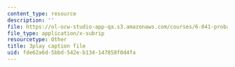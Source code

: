 ```yaml
---
content_type: resource
description: ''
file: https://ol-ocw-studio-app-qa.s3.amazonaws.com/courses/6-041-probabilistic-systems-analysis-and-applied-probability-fall-2010/fde62a6d5bbd542eb134147858f0d4fa_mHfn_7ym6to.srt
file_type: application/x-subrip
resourcetype: Other
title: 3play caption file
uid: fde62a6d-5bbd-542e-b134-147858f0d4fa
---
```

